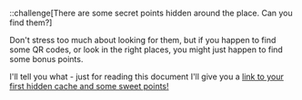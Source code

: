 ::challenge[There are some secret points hidden around the place. Can you find them?]

Don't stress too much about looking for them, but if you happen to find some QR codes, or look in the right places, you might just happen to find some bonus points.

I'll tell you what - just for reading this document I'll give you a [link to your first hidden cache and some sweet points!](https://ce.hacksday.io/qr/cymbal-secrets/reading?key=8fb9e9d8-257d-11f0-b95c-00163e0445b1)
